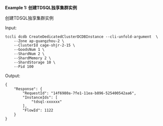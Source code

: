 **Example 1: 创建TDSQL独享集群实例**

创建TDSQL独享集群实例

Input: 

```
tccli dcdb CreateDedicatedClusterDCDBInstance --cli-unfold-argument  \
    --Zone ap-guangzhou-2 \
    --ClusterId cage-shjr-2-15 \
    --GoodsNum 1 \
    --ShardNum 2 \
    --ShardMemory 2 \
    --ShardStorage 10 \
    --Pid 100
```

Output: 
```
{
    "Response": {
        "RequestId": "14f6980a-7fe1-11ea-b896-525400542aa6",
        "InstanceIds": [
            "tdsql-xxxxxx"
        ],
        "FlowId": 1122
    }
}
```

